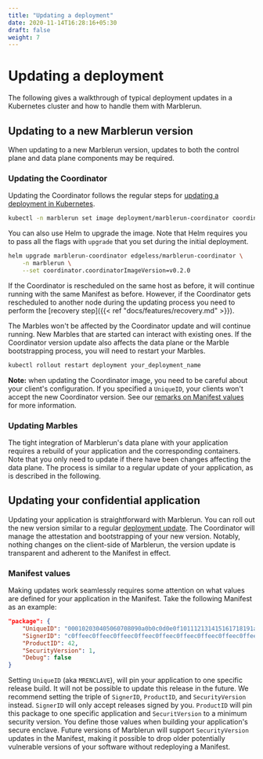 ```yaml
---
title: "Updating a deployment"
date: 2020-11-14T16:28:16+05:30
draft: false
weight: 7
---
```


# Updating a deployment

The following gives a walkthrough of typical deployment updates in a Kubernetes cluster and how to handle them with Marblerun.

## Updating to a new Marblerun version

When updating to a new Marblerun version, updates to both the control plane and data plane components may be required.

### Updating the Coordinator

Updating the Coordinator follows the regular steps for [updating a deployment in Kubernetes](https://kubernetes.io/docs/concepts/workloads/controllers/deployment/#updating-a-deployment).

```bash
kubectl -n marblerun set image deployment/marblerun-coordinator coordinator=ghcr.io/edgelesssys/coordinator:v0.2.0 --record
```

You can also use Helm to upgrade the image. Note that Helm requires you to pass all the flags with `upgrade` that you set during the initial deployment.

```bash
helm upgrade marblerun-coordinator edgeless/marblerun-coordinator \
    -n marblerun \
    --set coordinator.coordinatorImageVersion=v0.2.0
```

If the Coordinator is rescheduled on the same host as before, it will continue running with the same Manifest as before.
However, if the Coordinator gets rescheduled to another node during the updating process you need to perform the [recovery step]({{< ref "docs/features/recovery.md" >}}).

The Marbles won't be affected by the Coordinator update and will continue running.
New Marbles that are started can interact with existing ones.
If the Coordinator version update also affects the data plane or the Marble bootstrapping process, you will need to restart your Marbles.

```bash
kubectl rollout restart deployment your_deployment_name
```

**Note:** when updating the Coordinator image, you need to be careful about your client's configuration.
If you specified a `UniqueID`, your clients won't accept the new Coordinator version.
See our [remarks on Manifest values](#manifest-values) for more information.

### Updating Marbles

The tight integration of Marblerun's data plane with your application requires a rebuild of your application and the corresponding containers.
Note that you only need to update if there have been changes affecting the data plane.
The process is similar to a regular update of your application, as is described in the following.

## Updating your confidential application

Updating your application is straightforward with Marblerun.
You can roll out the new version similar to a regular [deployment update](https://kubernetes.io/docs/concepts/workloads/controllers/deployment/#updating-a-deployment).
The Coordinator will manage the attestation and bootstrapping of your new version.
Notably, nothing changes on the client-side of Marblerun, the version update is transparent and adherent to the Manifest in effect.

### Manifest values

Making updates work seamlessly requires some attention on what values are defined for your application in the Manifest.
Take the following Manifest as an example:

```json
"package": {
    "UniqueID": "000102030405060708090a0b0c0d0e0f101112131415161718191a1b1c1d1e1f",
    "SignerID": "c0ffeec0ffeec0ffeec0ffeec0ffeec0ffeec0ffeec0ffeec0ffeec0ffeec0ffee",
    "ProductID": 42,
    "SecurityVersion": 1,
    "Debug": false
}
```

Setting `UniqueID` (aka `MRENCLAVE`), will pin your application to one specific release build.
It will not be possible to update this release in the future.
We recommend setting the triple of `SignerID`, `ProductID`, and `SecurityVersion` instead.
`SignerID` will only accept releases signed by you.
`ProductID` will pin this package to one specific application and `SecuritVersion` to a minimum security version.
You define those values when building your application's secure enclave.
Future versions of Marblerun will support `SecurityVersion` updates in the Manifest, making it possible to drop older potentially vulnerable versions of your software without redeploying a Manifest.